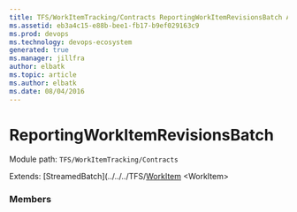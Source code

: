 ```yaml
---
title: TFS/WorkItemTracking/Contracts ReportingWorkItemRevisionsBatch API | Extensions for Azure DevOps Services
ms.assetid: eb3a4c15-e88b-bee1-fb17-b9ef029163c9
ms.prod: devops
ms.technology: devops-ecosystem
generated: true
ms.manager: jillfra
author: elbatk
ms.topic: article
ms.author: elbatk
ms.date: 08/04/2016
---
```


# ReportingWorkItemRevisionsBatch

Module path: `TFS/WorkItemTracking/Contracts`

Extends: [StreamedBatch](../../../TFS/[WorkItem](../../../TFS/WorkItemTracking/Contracts/WorkItem.md) &lt;WorkItem&gt;

### Members

